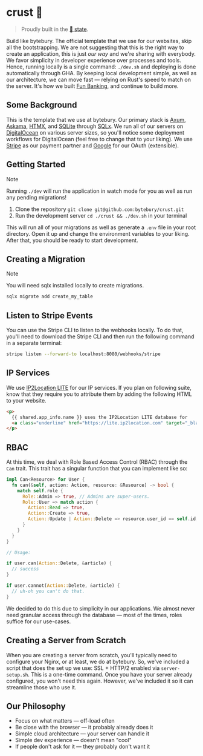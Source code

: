 # crust 🍕

> Proudly built in the [🍕 state](https://portal.ct.gov/).

Build like bytebury. The official template that we use for our websites, skip
all the bootstrapping. We are not suggesting that this is
the right way to create an application, this is just _our way_ and we're sharing
with everybody. We favor simplicity in developer
experience over processes and tools. Hence, running locally is a single command:
`./dev.sh` and deploying is done automatically through
GHA. By keeping local development simple, as well as our architecture, we can
move fast &mdash; relying on Rust's speed to match on the
server. It's how we built [Fun Banking](https://fun-banking.com),
and continue to build more.

## Some Background

This is the template that we use at bytebury. Our primary stack is [Axum](https://github.com/tokio-rs/axum),
[Askama](https://github.com/askama-rs/askama),
[HTMX](https://github.com/bigskysoftware/htmx), and [SQLite](https://sqlite.org/)
through [SQLx](https://github.com/launchbadge/sqlx). We run all of our servers
on [DigitalOcean](https://www.digitalocean.com/) on
various server sizes, so you'll notice some deployment workflows for
DigitalOcean (feel free to change that to your liking).
We use [Stripe](https://stripe.com) as our payment partner and
[Google](https://google.com) for our OAuth (extensible).

## Getting Started

> [!NOTE]
> Running `./dev` will run the application in watch mode for you as well as run
> any pending migrations!

1. Clone the repository `git clone git@github.com:bytebury/crust.git`
2. Run the development server `cd ./crust && ./dev.sh` in your terminal

This will run all of your migrations as well as generate a `.env` file in your
root directory. Open it up and change the environment variables to your liking.
After that, you should be ready to start development.

## Creating a Migration

> [!NOTE]
> You will need sqlx installed locally to create migrations.

```sh
sqlx migrate add create_my_table
```

## Listen to Stripe Events

You can use the Stripe CLI to listen to the webhooks locally. To do that,
you'll need to download the Stripe CLI and then run the following
command in a separate terminal:

```sh
stripe listen --forward-to localhost:8080/webhooks/stripe
```

## IP Services

We use [IP2Location LITE](https://lite.ip2location.com/database-download) for
our IP services. If you plan on following suite, know that they require
you to attribute them by adding the following HTML to your website.

```html
<p>
  {{ shared.app_info.name }} uses the IP2Location LITE database for
  <a class="underline" href="https://lite.ip2location.com" target="_blank">IP geolocation</a>.
</p>
```

## RBAC

At this time, we deal with Role Based Access Control (RBAC) through the `Can`
trait. This trait has a singular function that you can implement like so:

```rs
impl Can<Resource> for User {
  fn can(&self, action: Action, resource: &Resource) -> bool {
    match self.role {
      Role::Admin => true, // Admins are super-users.
      Role::User => match action {
        Action::Read => true,
        Action::Create => true,
        Action::Update | Action::Delete => resource.user_id == self.id,
      }
    }
  }
}

// Usage:

if user.can(Action::Delete, &article) {
  // success
}

if user.cannot(Action::Delete, &article) {
  // uh-oh you can't do that.
}
```

We decided to do this due to simplicity in our applications. We almost never
need granular access through the database &mdash; most of the times, roles
suffice for our use-cases.

## Creating a Server from Scratch

When you are creating a server from scratch, you'll typically need to configure
your Nginx, or at least, we do at bytebury. So, we've included a script that
does the set up we use: SSL + HTTP/2 enabled via `server-setup.sh`. This is
a one-time command. Once you have your server already configured, you won't
need this again. However, we've included it so it can streamline those who use
it.

## Our Philosophy

* Focus on what matters &mdash; off-load often
* Be close with the browser &mdash; it probably already does it
* Simple cloud architecture &mdash; your server can handle it
* Simple dev experience &mdash; doesn't mean "cool"
* If people don't ask for it &mdash; they probably don't want it
